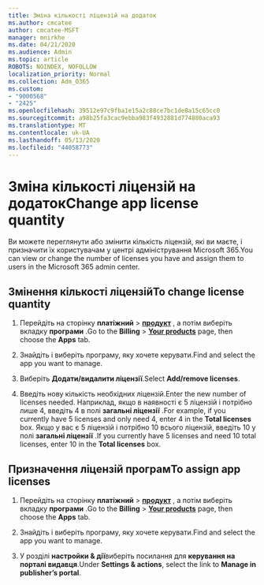 ```yaml
---
title: Зміна кількості ліцензій на додаток
ms.author: cmcatee
author: cmcatee-MSFT
manager: mnirkhe
ms.date: 04/21/2020
ms.audience: Admin
ms.topic: article
ROBOTS: NOINDEX, NOFOLLOW
localization_priority: Normal
ms.collection: Adm_O365
ms.custom:
- "9000568"
- "2425"
ms.openlocfilehash: 39512e97c9fba1e15a2c88ce7bc1de8a15c65cc0
ms.sourcegitcommit: a98b25fa3cac9ebba983f4932881d774880aca93
ms.translationtype: MT
ms.contentlocale: uk-UA
ms.lasthandoff: 05/13/2020
ms.locfileid: "44058773"
---
```

# <a name="change-app-license-quantity"></a><span data-ttu-id="a95ae-102">Зміна кількості ліцензій на додаток</span><span class="sxs-lookup"><span data-stu-id="a95ae-102">Change app license quantity</span></span>

<span data-ttu-id="a95ae-103">Ви можете переглянути або змінити кількість ліцензій, які ви маєте, і призначити їх користувачам у центрі адміністрування Microsoft 365.</span><span class="sxs-lookup"><span data-stu-id="a95ae-103">You can view or change the number of licenses you have and assign them to users in the Microsoft 365 admin center.</span></span> 

## <a name="to-change-license-quantity"></a><span data-ttu-id="a95ae-104">Змінення кількості ліцензій</span><span class="sxs-lookup"><span data-stu-id="a95ae-104">To change license quantity</span></span>

1. <span data-ttu-id="a95ae-105">Перейдіть на сторінку **платіжний**  >  **[продукт](https://go.microsoft.com/fwlink/p/?linkid=842054)** , а потім виберіть вкладку **програми** .</span><span class="sxs-lookup"><span data-stu-id="a95ae-105">Go to the **Billing** > **[Your products](https://go.microsoft.com/fwlink/p/?linkid=842054)** page, then choose the **Apps** tab.</span></span>

2. <span data-ttu-id="a95ae-106">Знайдіть і виберіть програму, яку хочете керувати.</span><span class="sxs-lookup"><span data-stu-id="a95ae-106">Find and select the app you want to manage.</span></span>  

3. <span data-ttu-id="a95ae-107">Виберіть **Додати/видалити ліцензії**.</span><span class="sxs-lookup"><span data-stu-id="a95ae-107">Select **Add/remove licenses**.</span></span>

4. <span data-ttu-id="a95ae-108">Введіть нову кількість необхідних ліцензій.</span><span class="sxs-lookup"><span data-stu-id="a95ae-108">Enter the new number of licenses needed.</span></span> <span data-ttu-id="a95ae-109">Наприклад, якщо в наявності є 5 ліцензій і потрібно лише 4, введіть 4 в полі **загальні ліцензії** .</span><span class="sxs-lookup"><span data-stu-id="a95ae-109">For example, if you currently have 5 licenses and only need 4, enter 4 in the **Total licenses** box.</span></span> <span data-ttu-id="a95ae-110">Якщо у вас є 5 ліцензій і потрібно 10 всього ліцензій, введіть 10 у полі **загальні ліцензії** .</span><span class="sxs-lookup"><span data-stu-id="a95ae-110">If you currently have 5 licenses and need 10 total licenses, enter 10 in the **Total licenses** box.</span></span>

## <a name="to-assign-app-licenses"></a><span data-ttu-id="a95ae-111">Призначення ліцензій програм</span><span class="sxs-lookup"><span data-stu-id="a95ae-111">To assign app licenses</span></span>

1. <span data-ttu-id="a95ae-112">Перейдіть на сторінку **платіжний**  >  **[продукт](https://go.microsoft.com/fwlink/p/?linkid=842054)** , а потім виберіть вкладку **програми** .</span><span class="sxs-lookup"><span data-stu-id="a95ae-112">Go to the **Billing** > **[Your products](https://go.microsoft.com/fwlink/p/?linkid=842054)** page, then choose the **Apps** tab.</span></span>

2. <span data-ttu-id="a95ae-113">Знайдіть і виберіть програму, яку хочете керувати.</span><span class="sxs-lookup"><span data-stu-id="a95ae-113">Find and select the app you want to manage.</span></span>  

3. <span data-ttu-id="a95ae-114">У розділі **настройки & дії**виберіть посилання для **керування на порталі видавця**.</span><span class="sxs-lookup"><span data-stu-id="a95ae-114">Under **Settings & actions**, select the link to **Manage in publisher’s portal**.</span></span>